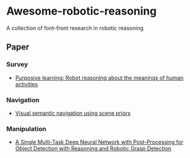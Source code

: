 # Awesome-robotic-reasoning
A collection of font-front research in robotic reasoning

## Paper

### Survey
- [Purposive learning: Robot reasoning about the meanings of human activities](https://robotics.sciencemag.org/content/4/26/eaav1530/tab-pdf)
### Navigation
- [Visual semantic navigation using scene priors](https://arxiv.org/pdf/1810.06543.pdf)

### Manipulation
- [A Single Multi-Task Deep Neural Network with Post-Processing for Object Detection with Reasoning and Robotic Grasp Detection](https://arxiv.org/pdf/1909.07050v1.pdf)